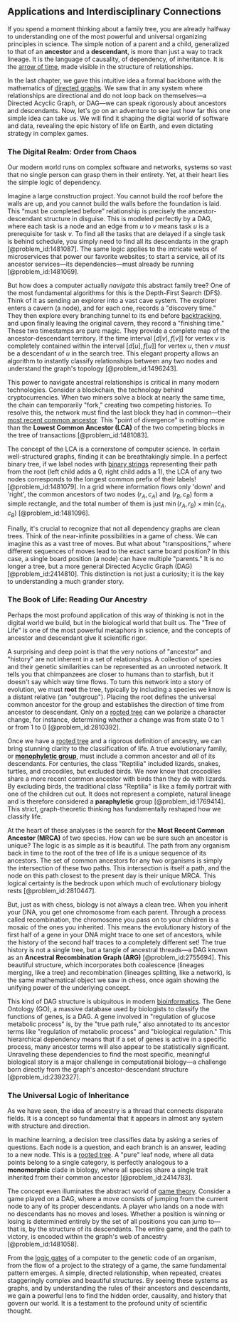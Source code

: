 ## Applications and Interdisciplinary Connections

If you spend a moment thinking about a family tree, you are already halfway to understanding one of the most powerful and universal organizing principles in science. The simple notion of a parent and a child, generalized to that of an **ancestor** and a **descendant**, is more than just a way to track lineage. It is the language of causality, of dependency, of inheritance. It is the [arrow of time](@article_id:143285), made visible in the structure of relationships.

In the last chapter, we gave this intuitive idea a formal backbone with the mathematics of [directed graphs](@article_id:271816). We saw that in any system where relationships are directional and do not loop back on themselves—a Directed Acyclic Graph, or DAG—we can speak rigorously about ancestors and descendants. Now, let's go on an adventure to see just how far this one simple idea can take us. We will find it shaping the digital world of software and data, revealing the epic history of life on Earth, and even dictating strategy in complex games.

### The Digital Realm: Order from Chaos

Our modern world runs on complex software and networks, systems so vast that no single person can grasp them in their entirety. Yet, at their heart lies the simple logic of dependency.

Imagine a large construction project. You cannot build the roof before the walls are up, and you cannot build the walls before the foundation is laid. This “must be completed before” relationship is precisely the ancestor-descendant structure in disguise. This is modeled perfectly by a DAG, where each task is a node and an edge from $u$ to $v$ means task $u$ is a prerequisite for task $v$. To find all the tasks that are delayed if a single task is behind schedule, you simply need to find all its descendants in the graph [@problem_id:1481087]. The same logic applies to the intricate webs of microservices that power our favorite websites; to start a service, all of its ancestor services—its dependencies—must already be running [@problem_id:1481069].

But how does a computer actually *navigate* this abstract family tree? One of the most fundamental algorithms for this is the Depth-First Search (DFS). Think of it as sending an explorer into a vast cave system. The explorer enters a cavern (a node), and for each one, records a "discovery time." They then explore every branching tunnel to its end before [backtracking](@article_id:168063), and upon finally leaving the original cavern, they record a "finishing time." These two timestamps are pure magic. They provide a complete map of the ancestor-descendant territory. If the time interval $[d[v], f[v]]$ for vertex $v$ is completely contained within the interval $[d[u], f[u]]$ for vertex $u$, then $v$ *must* be a descendant of $u$ in the search tree. This elegant property allows an algorithm to instantly classify relationships between any two nodes and understand the graph's topology [@problem_id:1496243].

This power to navigate ancestral relationships is critical in many modern technologies. Consider a blockchain, the technology behind cryptocurrencies. When two miners solve a block at nearly the same time, the chain can temporarily "fork," creating two competing histories. To resolve this, the network must find the last block they had in common—their [most recent common ancestor](@article_id:136228). This "point of divergence" is nothing more than the **Lowest Common Ancestor (LCA)** of the two competing blocks in the tree of transactions [@problem_id:1481083].

The concept of the LCA is a cornerstone of computer science. In certain well-structured graphs, finding it can be breathtakingly simple. In a perfect binary tree, if we label nodes with [binary strings](@article_id:261619) representing their path from the root (left child adds a 0, right child adds a 1), the LCA of any two nodes corresponds to the longest common prefix of their labels! [@problem_id:1481079]. In a grid where information flows only 'down' and 'right', the common ancestors of two nodes $(r_A, c_A)$ and $(r_B, c_B)$ form a simple rectangle, and the total number of them is just $\min(r_A, r_B) \times \min(c_A, c_B)$ [@problem_id:1481096].

Finally, it's crucial to recognize that not all dependency graphs are clean trees. Think of the near-infinite possibilities in a game of chess. We can imagine this as a vast tree of moves. But what about "transpositions," where different sequences of moves lead to the exact same board position? In this case, a single board position (a node) can have multiple "parents." It is no longer a tree, but a more general Directed Acyclic Graph (DAG) [@problem_id:2414810]. This distinction is not just a curiosity; it is the key to understanding a much grander story.

### The Book of Life: Reading Our Ancestry

Perhaps the most profound application of this way of thinking is not in the digital world we build, but in the biological world that built us. The "Tree of Life" is one of the most powerful metaphors in science, and the concepts of ancestor and descendant give it scientific rigor.

A surprising and deep point is that the very notions of "ancestor" and "history" are not inherent in a set of relationships. A collection of species and their genetic similarities can be represented as an unrooted network. It tells you that chimpanzees are closer to humans than to starfish, but it doesn't say which way time flows. To turn this network into a story of evolution, we must **root** the tree, typically by including a species we know is a distant relative (an "outgroup"). Placing the root defines the universal common ancestor for the group and establishes the direction of time from ancestor to descendant. Only on a [rooted tree](@article_id:266366) can we polarize a character change, for instance, determining whether a change was from state 0 to 1 or from 1 to 0 [@problem_id:2810392].

Once we have a [rooted tree](@article_id:266366) and a rigorous definition of ancestry, we can bring stunning clarity to the classification of life. A true evolutionary family, or **[monophyletic group](@article_id:141892)**, must include a common ancestor and *all* of its descendants. For centuries, the class "Reptilia" included lizards, snakes, turtles, and crocodiles, but excluded birds. We now know that crocodiles share a more recent common ancestor with birds than they do with lizards. By excluding birds, the traditional class "Reptilia" is like a family portrait with one of the children cut out. It does not represent a complete, natural lineage and is therefore considered a **paraphyletic** group [@problem_id:1769414]. This strict, graph-theoretic thinking has fundamentally reshaped how we classify life.

At the heart of these analyses is the search for the **Most Recent Common Ancestor (MRCA)** of two species. How can we be sure such an ancestor is unique? The logic is as simple as it is beautiful. The path from any organism back in time to the root of the tree of life is a unique sequence of its ancestors. The set of common ancestors for any two organisms is simply the intersection of these two paths. This intersection is itself a path, and the node on this path closest to the present day is their unique MRCA. This logical certainty is the bedrock upon which much of evolutionary biology rests [@problem_id:2810447].

But, just as with chess, biology is not always a clean tree. When you inherit your DNA, you get one chromosome from each parent. Through a process called recombination, the chromosome you pass on to your children is a mosaic of the ones you inherited. This means the evolutionary history of the first half of a gene in your DNA might trace to one set of ancestors, while the history of the second half traces to a completely different set! The true history is not a single tree, but a tangle of ancestral threads—a DAG known as an **Ancestral Recombination Graph (ARG)** [@problem_id:2755694]. This beautiful structure, which incorporates both coalescence (lineages merging, like a tree) and recombination (lineages splitting, like a network), is the same mathematical object we saw in chess, once again showing the unifying power of the underlying concept.

This kind of DAG structure is ubiquitous in modern [bioinformatics](@article_id:146265). The Gene Ontology (GO), a massive database used by biologists to classify the functions of genes, is a DAG. A gene involved in "regulation of glucose metabolic process" is, by the "true path rule," also annotated to its ancestor terms like "regulation of metabolic process" and "biological regulation." This hierarchical dependency means that if a set of genes is active in a specific process, many ancestor terms will also appear to be statistically significant. Unraveling these dependencies to find the most specific, meaningful biological story is a major challenge in computational biology—a challenge born directly from the graph's ancestor-descendant structure [@problem_id:2392327].

### The Universal Logic of Inheritance

As we have seen, the idea of ancestry is a thread that connects disparate fields. It is a concept so fundamental that it appears in almost any system with structure and direction.

In machine learning, a decision tree classifies data by asking a series of questions. Each node is a question, and each branch is an answer, leading to a new node. This is a [rooted tree](@article_id:266366). A "pure" leaf node, where all data points belong to a single category, is perfectly analogous to a **monomorphic** clade in biology, where all species share a single trait inherited from their common ancestor [@problem_id:2414783].

The concept even illuminates the abstract world of [game theory](@article_id:140236). Consider a game played on a DAG, where a move consists of jumping from the current node to any of its proper descendants. A player who lands on a node with no descendants has no moves and loses. Whether a position is winning or losing is determined entirely by the set of all positions you can jump to—that is, by the structure of its descendants. The entire game, and the path to victory, is encoded within the graph's web of ancestry [@problem_id:1481058].

From the [logic gates](@article_id:141641) of a computer to the genetic code of an organism, from the flow of a project to the strategy of a game, the same fundamental pattern emerges. A simple, directed relationship, when repeated, creates staggeringly complex and beautiful structures. By seeing these systems as graphs, and by understanding the rules of their ancestors and descendants, we gain a powerful lens to find the hidden order, causality, and history that govern our world. It is a testament to the profound unity of scientific thought.